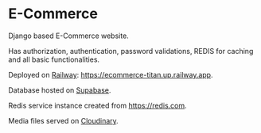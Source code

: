 # E-Commerce
Django based E-Commerce website. 

Has authorization, authentication, password validations, REDIS for caching and all basic functionalities.

Deployed on [Railway](https://railway.app/): https://ecommerce-titan.up.railway.app. 

Database hosted on [Supabase](https://supabase.com/).

Redis service instance created from https://redis.com.

Media files served on [Cloudinary](https://cloudinary.com).
